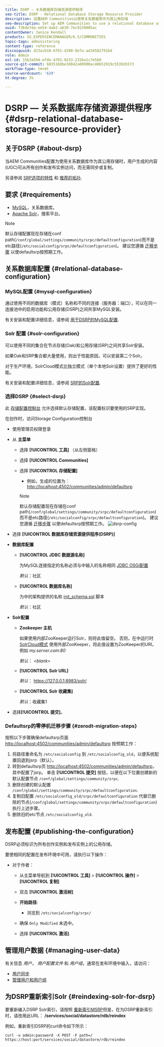 ```yaml
---
title: DSRP — 关系数据库存储资源提供程序
seo-title: DSRP - Relational Database Storage Resource Provider
description: 设置AEM Communities以使用关系数据库作为其公用存储
seo-description: Set up AEM Communities to use a relational database as its common store
uuid: f364e7da-ee54-4ab2-a630-7ec9239005ac
contentOwner: Janice Kendall
products: SG_EXPERIENCEMANAGER/6.5/COMMUNITIES
topic-tags: administering
content-type: reference
discoiquuid: d23acb18-6761-4290-9e7a-a434582791bd
role: Admin
exl-id: 15b3a594-efde-4702-9233-232ba1c7e5b0
source-git-commit: 603518dbe3d842a08900ac40651919c55392b573
workflow-type: tm+mt
source-wordcount: '629'
ht-degree: 3%

---
```


# DSRP — 关系数据库存储资源提供程序 {#dsrp-relational-database-storage-resource-provider}

## 关于DSRP {#about-dsrp}

当AEM Communities配置为使用关系数据库作为其公用存储时，用户生成的内容(UGC)可从所有创作和发布实例访问，而无需同步或复制。

另请参阅 [SRP选项的特性](working-with-srp.md#characteristics-of-srp-options) 和 [推荐的拓扑](topologies.md).

## 要求 {#requirements}

* [MySQL](#mysql-configuration)，关系数据库。
* [Apache Solr](#solr-configuration)，搜索平台。

>[!NOTE]
>
>默认存储配置现在存储在conf path(`/conf/global/settings/community/srpc/defaultconfiguration`)而不是etc路径(`/etc/socialconfig/srpc/defaultconfiguration`)。 建议您遵循 [迁移步骤](#zerodt-migration-steps) 以使defaultsrp按预期工作。

## 关系数据库配置 {#relational-database-configuration}

### MySQL配置 {#mysql-configuration}

通过使用不同的数据库（模式）名称和不同的连接（服务器：端口），可以在同一连接池中的启用功能和公用存储(DSRP)之间共享MySQL安装。

有关安装和配置详细信息，请参阅 [用于DSRP的MySQL配置](dsrp-mysql.md).

### Solr 配置 {#solr-configuration}

可以使用不同的集合在节点存储(Oak)和公用存储(SRP)之间共享Solr安装。

如果Oak和SRP集合都大量使用，则出于性能原因，可以安装第二个Solr。

对于生产环境，SolrCloud模式比独立模式（单个本地Solr设置）提供了更好的性能。

有关安装和配置详细信息，请参阅 [SRP的Solr配置](solr.md).

### 选择DSRP {#select-dsrp}

此 [存储配置控制台](srp-config.md) 允许选择默认存储配置，该配置标识要使用的SRP实现。

在创作时，访问Storage Configuration控制台

* 使用管理员权限登录
* 从 **主菜单**

   * 选择 **[!UICONTROL 工具]** （从左侧窗格）
   * 选择 **[!UICONTROL Communities]**
   * 选择 **[!UICONTROL 存储配置]**

      * 例如，生成的位置为： [http://localhost:4502/communities/admin/defaultsrp](http://localhost:4502/communities/admin/defaultsrp)
      >[!NOTE]
      >
      >默认存储配置现在存储在conf path(`/conf/global/settings/community/srpc/defaultconfiguration`)而不是etc路径(`/etc/socialconfig/srpc/defaultconfiguration`)。 建议您遵循 [迁移步骤](#zerodt-migration-steps) 以使defaultsrp按预期工作。
   ![dsrp-config](assets/dsrp-config.png)

* 选择 **[!UICONTROL 数据库存储资源提供程序(DSRP)]**
* **数据库配置**

   * **[!UICONTROL JDBC 数据源名称]**

      为MySQL连接指定的名称必须与中输入的名称相同 [JDBC OSGi配置](dsrp-mysql.md#configurejdbcconnections)

      *默认*：社区

   * **[!UICONTROL 数据库名称]**

      为中的架构提供的名称 [init_schema.sql](dsrp-mysql.md#obtain-the-sql-script) 脚本

      *默认*：社区

* **Solr配置**

   * **[](https://cwiki.apache.org/confluence/display/solr/Using+ZooKeeper+to+Manage+Configuration+Files)Zookeeper 主机**

      如果使用内部ZooKeeper运行Solr，则将此值留空。 否则，在中运行时 [SolrCloud模式](solr.md#solrcloud-mode) 使用外部ZooKeeper，将此值设置为ZooKeeper的URI，例如 *my.server.com:80*

      *默认*： *&lt;blank>*

   * **[!UICONTROL Solr URL]**

      *默认*： https://127.0.0.1:8983/solr/

   * **[!UICONTROL Solr 收藏集]**

      *默认*：收藏集1

* 选择&#x200B;**[!UICONTROL 提交]**。

### Defaultsrp的零停机迁移步骤 {#zerodt-migration-steps}

按照以下步骤确保defaultsrp页面 [http://localhost:4502/communities/admin/defaultsrp](http://localhost:4502/communities/admin/defaultsrp) 按预期工作：

1. 将路径重命名为 `/etc/socialconfig` 到 `/etc/socialconfig_old`，以便系统配置回退到jsrp（默认）。
1. 转到defaultsrp页 [http://localhost:4502/communities/admin/defaultsrp](http://localhost:4502/communities/admin/defaultsrp)，其中配置了jsrp。 单击 **[!UICONTROL 提交]** 按钮，以便在以下位置创建新的默认配置节点 `/conf/global/settings/community/srpc`.
1. 删除创建的默认配置 `/conf/global/settings/community/srpc/defaultconfiguration`.
1. 复制旧配置 `/etc/socialconfig_old/srpc/defaultconfiguration` 代替已删除的节点(`/conf/global/settings/community/srpc/defaultconfiguration`)执行上述步骤。
1. 删除旧的etc节点 `/etc/socialconfig_old`.

## 发布配置 {#publishing-the-configuration}

DSRP必须标识为所有创作实例和发布实例上的公用存储。

要使相同的配置在发布环境中可用，请执行以下操作：

* 对于作者：

   * 从主菜单导航到 **[!UICONTROL 工具]** > **[!UICONTROL 操作]** > **[!UICONTROL 复制]**
   * 双击 **[!UICONTROL 激活树]**
   * **开始路径**:

      * 浏览到 `/etc/socialconfig/srpc/`
   * 确保 `Only Modified` 未选中。
   * 选择 **[!UICONTROL 激活]**.


## 管理用户数据 {#managing-user-data}

有关信息 *用户*， *用户配置文件* 和 *用户组*，通常在发布环境中输入，请访问：

* [用户同步](sync.md)
* [管理用户和用户组](users.md)

## 为DSRP重新索引Solr {#reindexing-solr-for-dsrp}

要重新编入DSRP Solr索引，请按照 [重新索引MSRP](msrp.md#msrp-reindex-tool)但是，在为DSRP重新索引时，请改用此URL： **/services/social/datastore/rdb/reindex**

例如，重新索引DSRP的curl命令如下所示：

```shell
curl -u admin:password -X POST -F path=/ https://host:port/services/social/datastore/rdb/reindex
```
